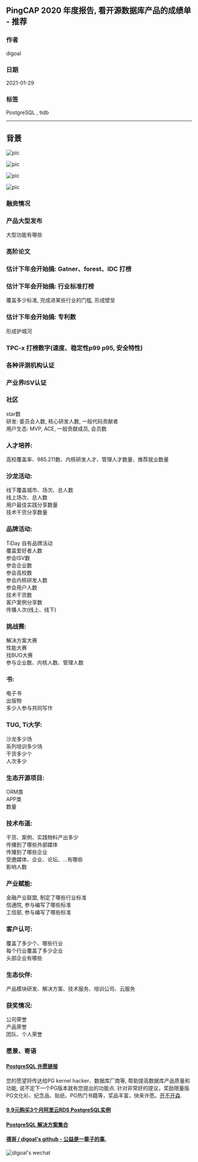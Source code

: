 ## PingCAP 2020 年度报告, 看开源数据库产品的成绩单 - 推荐  
              
### 作者              
digoal        
              
### 日期              
2021-01-29        
              
### 标签              
PostgreSQL , tidb    
              
----              
              
## 背景       
![pic](20210129_04_pic_001.png)  
  
![pic](20210129_04_pic_002.png)  
  
![pic](https://oss-emcsprod-public.modb.pro/wechatSpider/modb_20210101_303b0742-4bc7-11eb-9ad0-38f9d3cd240d.png)  
  
![pic](https://oss-emcsprod-public.modb.pro/wechatSpider/modb_20210101_30732b7c-4bc7-11eb-9ad0-38f9d3cd240d.png)  
  
### 融资情况  
  
### 产品大型发布  
大型功能有哪些  
  
### 高阶论文  
  
### 估计下年会开始搞: Gatner、forest、IDC 打榜  
  
### 估计下年会开始搞: 行业标准打榜  
覆盖多少标准, 完成进某些行业的门槛, 形成壁垒  
  
### 估计下年会开始搞: 专利数  
形成护城河  
  
### TPC-x 打榜数字(速度、稳定性p99 p95, 安全特性)  
  
### 各种评测机构认证  
  
### 产业界ISV认证  
  
### 社区  
star数  
研发: 委员会人数, 核心研发人数, 一般代码贡献者  
用户生态: MVP, ACE, 一般贡献成员, 会员数  
  
### 人才培养:   
高校覆盖率、985.211数、内核研发人才、管理人才数量、推荐就业数量  
  
### 沙龙活动:  
线下覆盖城市、场次、总人数  
线上场次、总人数  
用户最佳实践分享数量  
技术干货分享数量  
  
### 品牌活动:  
TiDay 自有品牌活动  
覆盖爱好者人数  
参会ISV数  
参会企业数  
参会高校数  
参会内核研发人数  
参会用户人数  
技术干货数  
客户案例分享数  
传播人次(线上、线下)  
  
### 挑战赛:  
解决方案大赛  
性能大赛  
找BUG大赛  
参与企业数、内核人数、管理人数  
  
### 书:  
电子书  
出版物  
多少人参与共同写作  
  
### TUG, Ti大学:  
沙龙多少场  
系列培训多少场  
干货多少个  
人次多少  
  
### 生态开源项目:  
ORM类  
APP类  
数量  
  
### 技术布道:  
干货、案例、实践物料产出多少  
传播到了哪些外部媒体  
传播到了哪些企业  
受邀媒体、企业、论坛、...有哪些  
影响人数  
  
### 产业赋能:  
金融产业联盟, 制定了哪些行业标准  
信通院, 参与编写了哪些标准  
工信部, 参与编写了哪些标准  
  
### 客户认可:  
覆盖了多少个、哪些行业  
每个行业覆盖了多少企业  
头部企业有哪些  
  
### 生态伙伴:  
产品模块研发、解决方案、技术服务、培训公司、云服务  
  
### 获奖情况:  
公司荣誉  
产品荣誉  
团队、个人荣誉  
  
### 愿景、寄语  
  
  
#### [PostgreSQL 许愿链接](https://github.com/digoal/blog/issues/76 "269ac3d1c492e938c0191101c7238216")
您的愿望将传达给PG kernel hacker、数据库厂商等, 帮助提高数据库产品质量和功能, 说不定下一个PG版本就有您提出的功能点. 针对非常好的提议，奖励限量版PG文化衫、纪念品、贴纸、PG热门书籍等，奖品丰富，快来许愿。[开不开森](https://github.com/digoal/blog/issues/76 "269ac3d1c492e938c0191101c7238216").  
  
  
#### [9.9元购买3个月阿里云RDS PostgreSQL实例](https://www.aliyun.com/database/postgresqlactivity "57258f76c37864c6e6d23383d05714ea")
  
  
#### [PostgreSQL 解决方案集合](https://yq.aliyun.com/topic/118 "40cff096e9ed7122c512b35d8561d9c8")
  
  
#### [德哥 / digoal's github - 公益是一辈子的事.](https://github.com/digoal/blog/blob/master/README.md "22709685feb7cab07d30f30387f0a9ae")
  
  
![digoal's wechat](../pic/digoal_weixin.jpg "f7ad92eeba24523fd47a6e1a0e691b59")
  
